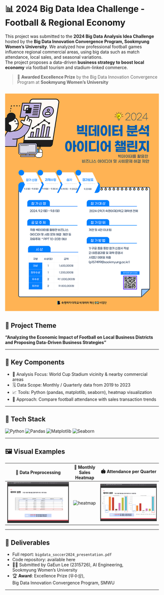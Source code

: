 # 📊 2024 Big Data Idea Challenge - Football & Regional Economy

This project was submitted to the **2024 Big Data Analysis Idea Challenge**  hosted by the **Big Data Innovation Convergence Program, Sookmyung Women’s University**.
We analyzed how professional football games influence regional commercial areas, using big data such as match attendance, local sales, and seasonal variations.  
The project proposes a data-driven **business strategy to boost local economy** via football tourism and stadium-linked commerce.

> 🏅 **Awarded Excellence Prize** by the Big Data Innovation Convergence Program at **Sookmyung Women’s University**

![info](./assets/info.png)
---

## 🎯 Project Theme

**“Analyzing the Economic Impact of Football on Local Business Districts and Proposing Data-Driven Business Strategies”**

---

## 📌 Key Components

- 📍 Analysis Focus: World Cup Stadium vicinity & nearby commercial areas  
- 🗓️ Data Scope: Monthly / Quarterly data from 2019 to 2023  
- 📈 Tools: Python (pandas, matplotlib, seaborn), heatmap visualization  
- 🧠 Approach: Compare football attendance with sales transaction trends

---

## 🧠 Tech Stack

![Python](https://img.shields.io/badge/Python-3776AB?style=for-the-badge&logo=python&logoColor=white)
![Pandas](https://img.shields.io/badge/Pandas-Data_Processing-150458?style=for-the-badge&logo=pandas&logoColor=white)
![Matplotlib](https://img.shields.io/badge/Matplotlib-Graphing-11557C?style=for-the-badge&logo=plotly&logoColor=white)
![Seaborn](https://img.shields.io/badge/Seaborn-Statistical_Vis-5A9BD5?style=for-the-badge)

---

## 🖼️ Visual Examples

| 📍 Data Preprocessing | 🧊 Monthly Sales Heatmap | 🏟️ Attendance per Quarter |
|--------------------|--------------------------|----------------------------|
| ![Data Preprocessing](./assets/DataPreprocessing.png) | ![heatmap](./assets/Heatmap.png) | ![attendance](./assets/Data.png) |

---

## 📝 Deliverables

- Full report: `bigdata_soccer2024_presentation.pdf`  
- Code repository: available here  
- 👩‍💻 Submitted by GaEun Lee (2315726), AI Engineering,  
  Sookmyung Women’s University  
- 🏆 **Award**: Excellence Prize (우수상),  
  Big Data Innovation Convergence Program, SMWU

---
